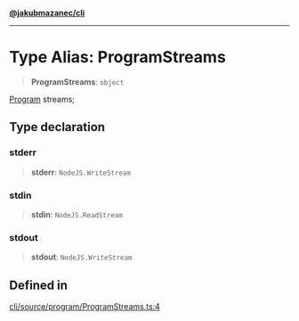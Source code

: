 [**@jakubmazanec/cli**](../README.md)

---

# Type Alias: ProgramStreams

> **ProgramStreams**: `object`

[Program](../classes/Program.md) streams;

## Type declaration

### stderr

> **stderr**: `NodeJS.WriteStream`

### stdin

> **stdin**: `NodeJS.ReadStream`

### stdout

> **stdout**: `NodeJS.WriteStream`

## Defined in

[cli/source/program/ProgramStreams.ts:4](https://github.com/jakubmazanec/tools/blob/92d3fc1374d1ad6d45198d05d061e0f856a89434/packages/cli/source/program/ProgramStreams.ts#L4)
